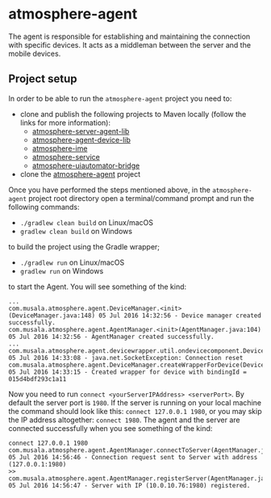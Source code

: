 # atmosphere-agent
The agent is responsible for establishing and maintaining the connection with specific devices. It acts as a middleman between the server and the mobile devices.

## Project setup
In order to be able to run the `atmosphere-agent` project you need to:

* clone and publish the following projects to Maven locally (follow the links for more information):
  * [atmosphere-server-agent-lib](https://github.com/MusalaSoft/atmosphere-server-agent-lib)
  * [atmosphere-agent-device-lib](https://github.com/MusalaSoft/atmosphere-agent-device-lib)
  * [atmosphere-ime](https://github.com/MusalaSoft/atmosphere-ime)
  * [atmosphere-service](https://github.com/MusalaSoft/atmosphere-service)
  * [atmosphere-uiautomator-bridge](https://github.com/MusalaSoft/atmosphere-uiautomator-bridge)
* clone the [atmosphere-agent](https://github.com/MusalaSoft/atmosphere-agent) project

Once you have performed the steps mentioned above, in the `atmosphere-agent` project root directory open a terminal/command prompt and run the following commands:

* `./gradlew clean build` on Linux/macOS
* `gradlew clean build` on Windows

to build the project using the Gradle wrapper;

* `./gradlew run` on Linux/macOS
* `gradlew run` on Windows

to start the Agent. You will see something of the kind:
```
...
com.musala.atmosphere.agent.DeviceManager.<init>(DeviceManager.java:148) 05 Jul 2016 14:32:56 - Device manager created successfully.
com.musala.atmosphere.agent.AgentManager.<init>(AgentManager.java:104) 05 Jul 2016 14:32:56 - AgentManager created successfully.
...
com.musala.atmosphere.agent.devicewrapper.util.ondevicecomponent.DeviceRequestSender.request(DeviceRequestSender.java:148) 05 Jul 2016 14:33:08 - java.net.SocketException: Connection reset
com.musala.atmosphere.agent.DeviceManager.createWrapperForDevice(DeviceManager.java:342) 05 Jul 2016 14:33:15 - Created wrapper for device with bindingId = 015d4bdf293c1a11
```
Now you need to run `connect <yourServerIPAddress> <serverPort>`. By default the server port is `1980`. If the server is running on your local machine the command should look like this: `connect 127.0.0.1 1980`, or you may skip the IP address altogether: `connect 1980`. The agent and the server are connected successfully when you see something of the kind:

```
connect 127.0.0.1 1980
com.musala.atmosphere.agent.AgentManager.connectToServer(AgentManager.java:223) 05 Jul 2016 14:56:46 - Connection request sent to Server with address (127.0.0.1:1980)
>> com.musala.atmosphere.agent.AgentManager.registerServer(AgentManager.java:197) 05 Jul 2016 14:56:47 - Server with IP (10.0.10.76:1980) registered.
```

